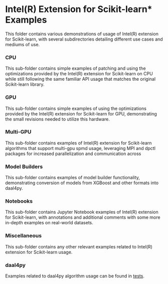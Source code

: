 # Intel(R) Extension for Scikit-learn* Examples

This folder contains various demonstrations of usage of Intel(R) extension for Scikit-learn, with several subdirectories detailing different use cases and mediums of use.

### CPU

This sub-folder contains simple examples of patching and using the optimizations provided by the Intel(R) extension for Scikit-learn on CPU while still following the same familiar API usage that matches the original Scikit-learn library.

### GPU

This sub-folder contains simple examples of using the optimizations provided by the Intel(R) extension for Scikit-learn for GPU, demonstrating the small revisions needed to utilize this hardware.

### Multi-GPU

This sub-folder contains examples of Intel(R) extension for Scikit-learn algorithms that support multi-gpu spmd usage, leveraging MPI and dpctl packages for increased parallelization and communication across 

### Model Builders

This sub-folder contains examples of model builder functionality, demonstrating conversion of models from XGBoost and other formats into daal4py. 

### Notebooks

This sub-folder contains Jupyter Notebook examples of Intel(R) extension for Scikit-learn, with annotations and additional comments with some more in-depth examples on real-world datasets.

### Miscellaneous

This sub-folder contains any other relevant examples related to Intel(R) extension for Scikit-learn usage.

### daal4py

Examples related to daal4py algorithm usage can be found in [tests](https://github.com/intel/scikit-learn-intelex/tree/main/tests/daal4py/).
